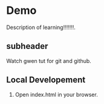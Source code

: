 # Demo


Description of learning!!!!!!!.


## subheader


Watch gwen tut for git and github.

## Local Developement 

1. Open index.html in your browser.